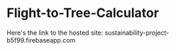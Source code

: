 # Flight-to-Tree-Calculator

Here's the link to the hosted site:
sustainability-project-b5f99.firebaseapp.com
